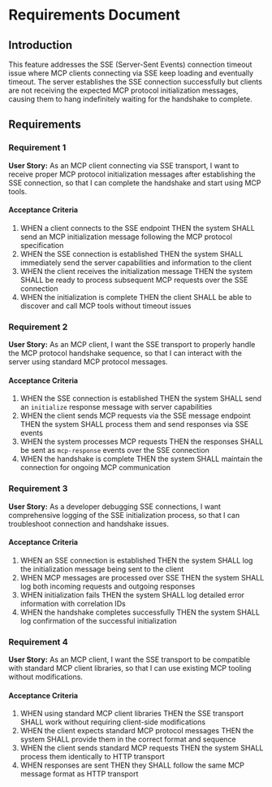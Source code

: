 # Requirements Document

## Introduction

This feature addresses the SSE (Server-Sent Events) connection timeout issue where MCP clients connecting via SSE keep loading and eventually timeout. The server establishes the SSE connection successfully but clients are not receiving the expected MCP protocol initialization messages, causing them to hang indefinitely waiting for the handshake to complete.

## Requirements

### Requirement 1

**User Story:** As an MCP client connecting via SSE transport, I want to receive proper MCP protocol initialization messages after establishing the SSE connection, so that I can complete the handshake and start using MCP tools.

#### Acceptance Criteria

1. WHEN a client connects to the SSE endpoint THEN the system SHALL send an MCP initialization message following the MCP protocol specification
2. WHEN the SSE connection is established THEN the system SHALL immediately send the server capabilities and information to the client
3. WHEN the client receives the initialization message THEN the system SHALL be ready to process subsequent MCP requests over the SSE connection
4. WHEN the initialization is complete THEN the client SHALL be able to discover and call MCP tools without timeout issues

### Requirement 2

**User Story:** As an MCP client, I want the SSE transport to properly handle the MCP protocol handshake sequence, so that I can interact with the server using standard MCP protocol messages.

#### Acceptance Criteria

1. WHEN the SSE connection is established THEN the system SHALL send an `initialize` response message with server capabilities
2. WHEN the client sends MCP requests via the SSE message endpoint THEN the system SHALL process them and send responses via SSE events
3. WHEN the system processes MCP requests THEN the responses SHALL be sent as `mcp-response` events over the SSE connection
4. WHEN the handshake is complete THEN the system SHALL maintain the connection for ongoing MCP communication

### Requirement 3

**User Story:** As a developer debugging SSE connections, I want comprehensive logging of the SSE initialization process, so that I can troubleshoot connection and handshake issues.

#### Acceptance Criteria

1. WHEN an SSE connection is established THEN the system SHALL log the initialization message being sent to the client
2. WHEN MCP messages are processed over SSE THEN the system SHALL log both incoming requests and outgoing responses
3. WHEN initialization fails THEN the system SHALL log detailed error information with correlation IDs
4. WHEN the handshake completes successfully THEN the system SHALL log confirmation of the successful initialization

### Requirement 4

**User Story:** As an MCP client, I want the SSE transport to be compatible with standard MCP client libraries, so that I can use existing MCP tooling without modifications.

#### Acceptance Criteria

1. WHEN using standard MCP client libraries THEN the SSE transport SHALL work without requiring client-side modifications
2. WHEN the client expects standard MCP protocol messages THEN the system SHALL provide them in the correct format and sequence
3. WHEN the client sends standard MCP requests THEN the system SHALL process them identically to HTTP transport
4. WHEN responses are sent THEN they SHALL follow the same MCP message format as HTTP transport